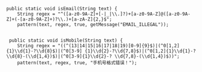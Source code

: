     public static void isEmail(String text) {
        String regex = "^([a-z0-9A-Z]+[-|_|\\.]?)+[a-z0-9A-Z]@([a-z0-9A-Z]+(-[a-z0-9A-Z]+)?\\.)+[a-zA-Z]{2,}$";
        pattern(text, regex, true, getMessage("EMAIL_ILLEGAL"));


     public static void isMobile(String text) {
        String regex = "((^(13|14|15|16|17|18|19)[0-9]{9}$)|(^0[1,2]{1}\\d{1}-?\\d{8}$)|(^0[3-9] {1}\\d{2}-?\\d{7,8}$)|(^0[1,2]{1}\\d{1}-?\\d{8}-(\\d{1,4})$)|(^0[3-9]{1}\\d{2}-? \\d{7,8}-(\\d{1,4})$))";
        pattern(text, regex, true, "手机号格式错误！");